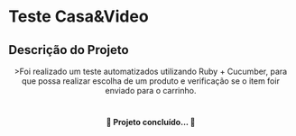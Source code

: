 # Teste Casa&Video

## Descrição do Projeto
<p align="center">>Foi realizado um teste automatizados utilizando Ruby + Cucumber, para que possa realizar escolha de um produto e verificação se o item foir enviado para o carrinho.</p>
<h1 align="center">
  
  
  
  <h4 align="center"> 
	🚧  Projeto concluído...  🚧
</h4>
